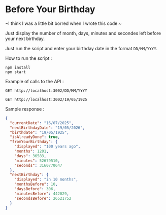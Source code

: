 # Before Your Birthday

~I think I was a little bit borred when I wrote this code.~

Just display the number of month, days, minutes and secondes left before your next birthday.

Just run the script and enter your birthday date in the format `DD/MM/YYYY`.

How to run the script :
```
npm install
npm start
```

Example of calls to the API :
```
GET http://localhost:3002/DD/MM/YYYY

GET http://localhost:3002/19/05/1925
```

Sample response :
```json
{
  "currentDate": "16/07/2025",
  "nextBirthdayDate": "19/05/2026",
  "birthdate": "19/05/1925",
  "isAlreadyDone": true,
  "fromYourBirthday": {
    "displayed": "100 years ago",
    "months": 1201,
    "days": 36583,
    "minutes": 52679510,
    "seconds": 3160770647
  },
  "nextBirthday": {
    "displayed": "in 10 months",
    "monthsBefore": 10,
    "daysBefore": 306,
    "minutesBefore": 442029,
    "secondsBefore": 26521752
  }
}
```
